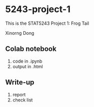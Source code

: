 # 5243-project-1
This is the STAT5243 Project 1: Frog Tail

Xinorng Dong

## Colab notebook
1. code in .ipynb
2. output in .html

## Write-up
1. report
2. check list
